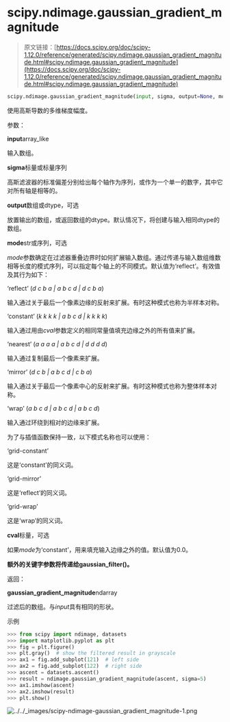 # scipy.ndimage.gaussian_gradient_magnitude

> 原文链接：[https://docs.scipy.org/doc/scipy-1.12.0/reference/generated/scipy.ndimage.gaussian_gradient_magnitude.html#scipy.ndimage.gaussian_gradient_magnitude](https://docs.scipy.org/doc/scipy-1.12.0/reference/generated/scipy.ndimage.gaussian_gradient_magnitude.html#scipy.ndimage.gaussian_gradient_magnitude)

```py
scipy.ndimage.gaussian_gradient_magnitude(input, sigma, output=None, mode='reflect', cval=0.0, **kwargs)
```

使用高斯导数的多维梯度幅度。

参数：

**input**array_like

输入数组。

**sigma**标量或标量序列

高斯滤波器的标准偏差分别给出每个轴作为序列，或作为一个单一的数字，其中它对所有轴是相等的。

**output**数组或dtype，可选

放置输出的数组，或返回数组的dtype。默认情况下，将创建与输入相同dtype的数组。

**mode**str或序列，可选

*mode*参数确定在过滤器重叠边界时如何扩展输入数组。通过传递与输入数组维数相等长度的模式序列，可以指定每个轴上的不同模式。默认值为‘reflect’。有效值及其行为如下：

‘reflect’ (*d c b a | a b c d | d c b a*)

输入通过关于最后一个像素边缘的反射来扩展。有时这种模式也称为半样本对称。

‘constant’ (*k k k k | a b c d | k k k k*)

输入通过用由*cval*参数定义的相同常量值填充边缘之外的所有值来扩展。

‘nearest’ (*a a a a | a b c d | d d d d*)

输入通过复制最后一个像素来扩展。

‘mirror’ (*d c b | a b c d | c b a*)

输入通过关于最后一个像素中心的反射来扩展。有时这种模式也称为整体样本对称。

‘wrap’ (*a b c d | a b c d | a b c d*)

输入通过环绕到相对的边缘来扩展。

为了与插值函数保持一致，以下模式名称也可以使用：

‘grid-constant’

这是‘constant’的同义词。

‘grid-mirror’

这是‘reflect’的同义词。

‘grid-wrap’

这是‘wrap’的同义词。

**cval**标量，可选

如果*mode*为‘constant’，用来填充输入边缘之外的值。默认值为0.0。

**额外的关键字参数将传递给gaussian_filter()。**

返回：

**gaussian_gradient_magnitude**ndarray

过滤后的数组。与*input*具有相同的形状。

示例

```py
>>> from scipy import ndimage, datasets
>>> import matplotlib.pyplot as plt
>>> fig = plt.figure()
>>> plt.gray()  # show the filtered result in grayscale
>>> ax1 = fig.add_subplot(121)  # left side
>>> ax2 = fig.add_subplot(122)  # right side
>>> ascent = datasets.ascent()
>>> result = ndimage.gaussian_gradient_magnitude(ascent, sigma=5)
>>> ax1.imshow(ascent)
>>> ax2.imshow(result)
>>> plt.show() 
```

![../../_images/scipy-ndimage-gaussian_gradient_magnitude-1.png](../Images/569c8dc039e4835b74f34fc897e17cf3.png)
